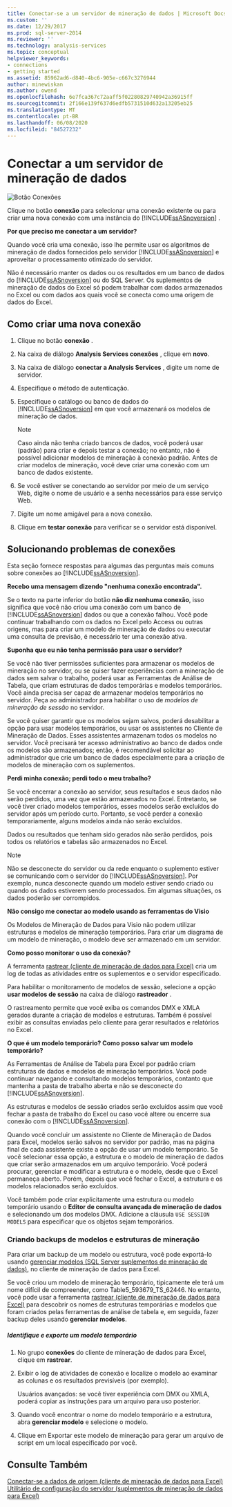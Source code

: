 ```yaml
---
title: Conectar-se a um servidor de mineração de dados | Microsoft Docs
ms.custom: ''
ms.date: 12/29/2017
ms.prod: sql-server-2014
ms.reviewer: ''
ms.technology: analysis-services
ms.topic: conceptual
helpviewer_keywords:
- connections
- getting started
ms.assetid: 85962ad6-d840-4bc6-905e-c667c3276944
author: minewiskan
ms.author: owend
ms.openlocfilehash: 6e7fca367c72aaff5f02280829740942a36915ff
ms.sourcegitcommit: 2f166e139f637d6edfb5731510d632a13205eb25
ms.translationtype: MT
ms.contentlocale: pt-BR
ms.lasthandoff: 06/08/2020
ms.locfileid: "84527232"
---
```

# <a name="connect-to-a-data-mining-server"></a>Conectar a um servidor de mineração de dados
  ![Botão Conexões](media/misc-connection.gif "Botão Conexões")  
  
 Clique no botão **conexão** para selecionar uma conexão existente ou para criar uma nova conexão com uma instância do [!INCLUDE[ssASnoversion](../includes/ssasnoversion-md.md)] .  
  
 **Por que preciso me conectar a um servidor?**  
  
 Quando você cria uma conexão, isso lhe permite usar os algoritmos de mineração de dados fornecidos pelo servidor [!INCLUDE[ssASnoversion](../includes/ssasnoversion-md.md)] e aproveitar o processamento otimizado do servidor.  
  
 Não é necessário manter os dados ou os resultados em um banco de dados do [!INCLUDE[ssASnoversion](../includes/ssasnoversion-md.md)] ou do SQL Server. Os suplementos de mineração de dados do Excel só podem trabalhar com dados armazenados no Excel ou com dados aos quais você se conecta como uma origem de dados do Excel.  
  
## <a name="how-to-create-a-new-connection"></a>Como criar uma nova conexão  
  
1.  Clique no botão **conexão** .  
  
2.  Na caixa de diálogo **Analysis Services conexões** , clique em **novo**.  
  
3.  Na caixa de diálogo **conectar a Analysis Services** , digite um nome de servidor.  
  
4.  Especifique o método de autenticação.  
  
5.  Especifique o catálogo ou banco de dados do [!INCLUDE[ssASnoversion](../includes/ssasnoversion-md.md)] em que você armazenará os modelos de mineração de dados.  
  
    > [!NOTE]  
    >  Caso ainda não tenha criado bancos de dados, você poderá usar (padrão) para criar e depois testar a conexão; no entanto, não é possível adicionar modelos de mineração à conexão padrão. Antes de criar modelos de mineração, você deve criar uma conexão com um banco de dados existente.  
  
6.  Se você estiver se conectando ao servidor por meio de um serviço Web, digite o nome de usuário e a senha necessários para esse serviço Web.  
  
7.  Digite um nome amigável para a nova conexão.  
  
8.  Clique em **testar conexão** para verificar se o servidor está disponível.  
  
## <a name="troubleshooting-connections"></a>Solucionando problemas de conexões  
 Esta seção fornece respostas para algumas das perguntas mais comuns sobre conexões ao [!INCLUDE[ssASnoversion](../includes/ssasnoversion-md.md)].  
  
 **Recebo uma mensagem dizendo "nenhuma conexão encontrada".**  
  
 Se o texto na parte inferior do botão **não diz nenhuma conexão**, isso significa que você não criou uma conexão com um banco de [!INCLUDE[ssASnoversion](../includes/ssasnoversion-md.md)] dados ou que a conexão falhou. Você pode continuar trabalhando com os dados no Excel pelo Access ou outras origens, mas para criar um modelo de mineração de dados ou executar uma consulta de previsão, é necessário ter uma conexão ativa.  
  
 **Suponha que eu não tenha permissão para usar o servidor?**  
  
 Se você não tiver permissões suficientes para armazenar os modelos de mineração no servidor, ou se quiser fazer experiências com a mineração de dados sem salvar o trabalho, poderá usar as Ferramentas de Análise de Tabela, que criam estruturas de dados temporárias e modelos temporários. Você ainda precisa ser capaz de armazenar modelos temporários no servidor. Peça ao administrador para habilitar o uso de *modelos de mineração de sessão* no servidor.  
  
 Se você quiser garantir que os modelos sejam salvos, poderá desabilitar a opção para usar modelos temporários, ou usar os assistentes no Cliente de Mineração de Dados. Esses assistentes armazenam todos os modelos no servidor. Você precisará ter acesso administrativo ao banco de dados onde os modelos são armazenados; então, é recomendável solicitar ao administrador que crie um banco de dados especialmente para a criação de modelos de mineração com os suplementos.  
  
 **Perdi minha conexão; perdi todo o meu trabalho?**  
  
 Se você encerrar a conexão ao servidor, seus resultados e seus dados não serão perdidos, uma vez que estão armazenados no Excel. Entretanto, se você tiver criado modelos temporários, esses modelos serão excluídos do servidor após um período curto. Portanto, se você perder a conexão temporariamente, alguns modelos ainda não serão excluídos.  
  
 Dados ou resultados que tenham sido gerados não serão perdidos, pois todos os relatórios e tabelas são armazenados no Excel.  
  
> [!NOTE]  
>  Não se desconecte do servidor ou da rede enquanto o suplemento estiver se comunicando com o servidor do [!INCLUDE[ssASnoversion](../includes/ssasnoversion-md.md)]. Por exemplo, nunca desconecte quando um modelo estiver sendo criado ou quando os dados estiverem sendo processados. Em algumas situações, os dados poderão ser corrompidos.  
  
 **Não consigo me conectar ao modelo usando as ferramentas do Visio**  
  
 Os Modelos de Mineração de Dados para Visio não podem utilizar estruturas e modelos de mineração temporários. Para criar um diagrama de um modelo de mineração, o modelo deve ser armazenado em um servidor.  
  
 **Como posso monitorar o uso da conexão?**  
  
 A ferramenta [rastrear &#40;cliente de mineração de dados para Excel&#41;](trace-data-mining-client-for-excel.md) cria um log de todas as atividades entre os suplementos e o servidor especificado.  
  
 Para habilitar o monitoramento de modelos de sessão, selecione a opção **usar modelos de sessão** na caixa de diálogo **rastreador** .  
  
 O rastreamento permite que você exiba os comandos DMX e XMLA gerados durante a criação de modelos e estruturas. Também é possível exibir as consultas enviadas pelo cliente para gerar resultados e relatórios no Excel.  
  
 **O que é um modelo temporário? Como posso salvar um modelo temporário?**  
  
 As Ferramentas de Análise de Tabela para Excel por padrão criam estruturas de dados e modelos de mineração temporários. Você pode continuar navegando e consultando modelos temporários, contanto que mantenha a pasta de trabalho aberta e não se desconecte do [!INCLUDE[ssASnoversion](../includes/ssasnoversion-md.md)].  
  
 As estruturas e modelos de sessão criados serão excluídos assim que você fechar a pasta de trabalho do Excel ou caso você altere ou encerre sua conexão com o [!INCLUDE[ssASnoversion](../includes/ssasnoversion-md.md)].  
  
 Quando você concluir um assistente no Cliente de Mineração de Dados para Excel, modelos serão salvos no servidor por padrão, mas na página final de cada assistente existe a opção de usar um modelo temporário. Se você selecionar essa opção, a estrutura e o modelo de mineração de dados que criar serão armazenados em um arquivo temporário. Você poderá procurar, gerenciar e modificar a estrutura e o modelo, desde que o Excel permaneça aberto. Porém, depois que você fechar o Excel, a estrutura e os modelos relacionados serão excluídos.  
  
 Você também pode criar explicitamente uma estrutura ou modelo temporário usando o **Editor de consulta avançada de mineração de dados** e selecionando um dos modelos DMX. Adicione a cláusula `USE SESSION MODELS` para especificar que os objetos sejam temporários.   
  
### <a name="creating-backups-of-mining-models-and-structures"></a>Criando backups de modelos e estruturas de mineração  
 Para criar um backup de um modelo ou estrutura, você pode exportá-lo usando [gerenciar modelos &#40;SQL Server suplementos de mineração de dados&#41;](manage-models-sql-server-data-mining-add-ins.md), no cliente de mineração de dados para Excel.  
  
 Se você criou um modelo de mineração temporário, tipicamente ele terá um nome difícil de compreender, como Table5_593679_TS_62446. No entanto, você pode usar a ferramenta [rastrear &#40;cliente de mineração de dados para Excel&#41;](trace-data-mining-client-for-excel.md) para descobrir os nomes de estruturas temporárias e modelos que foram criados pelas ferramentas de análise de tabela e, em seguida, fazer backup deles usando **gerenciar modelos**.  
  
##### <a name="identify-and-export-a-temporary-model"></a>Identifique e exporte um modelo temporário  
  
1.  No grupo **conexões** do cliente de mineração de dados para Excel, clique em **rastrear**.  
  
2.  Exibir o log de atividades de conexão e localize o modelo ao examinar as colunas e os resultados previsíveis (por exemplo).  
  
     Usuários avançados: se você tiver experiência com DMX ou XMLA, poderá copiar as instruções para um arquivo para uso posterior.  
  
3.  Quando você encontrar o nome do modelo temporário e a estrutura, abra **gerenciar modelo** e selecione o modelo.  
  
4.  Clique em Exportar este modelo de mineração para gerar um arquivo de script em um local especificado por você.  
  
## <a name="see-also"></a>Consulte Também  
 [Conectar-se a dados de origem &#40;cliente de mineração de dados para Excel&#41;](connect-to-source-data-data-mining-client-for-excel.md)   
 [Utilitário de configuração do servidor &#40;suplementos de mineração de dados para Excel&#41;](server-configuration-utility-data-mining-add-ins-for-excel.md)  
  
  
